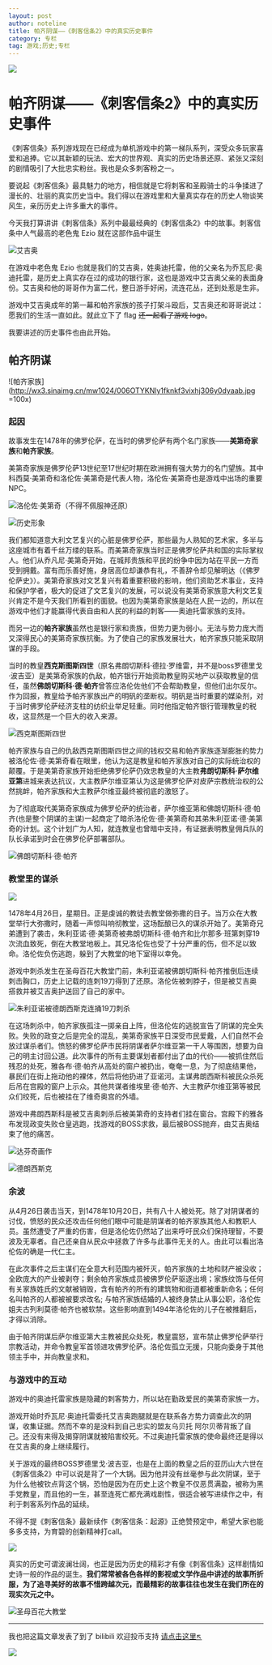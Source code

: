 ```yaml
---
layout: post
author: noteline
title: 帕齐阴谋——《刺客信条2》中的真实历史事件
category: 专栏
tag: 游戏;历史;专栏
---
```

![](http://wx4.sinaimg.cn/mw690/006OTYKNly1fknkf4pbfpj31kw0tqdy6.jpg)

# 帕齐阴谋——《刺客信条2》中的真实历史事件
《刺客信条》系列游戏现在已经成为单机游戏中的第一梯队系列，深受众多玩家喜爱和追捧。它以其新颖的玩法、宏大的世界观、真实的历史场景还原、紧张又深刻的剧情吸引了大批忠实粉丝。我也是众多刺客粉之一。

要说起《刺客信条》最具魅力的地方，相信就是它将刺客和圣殿骑士的斗争揉进了漫长的、壮丽的真实历史当中。我们得以在游戏里和大量真实存在的历史人物谈笑风生，亲历历史上许多重大的事件。

 今天我打算讲讲《刺客信条》系列中最最经典的《刺客信条2》中的故事。刺客信条中人气最高的老色鬼 Ezio 就在这部作品中诞生
 
 ![艾吉奥](http://wx3.sinaimg.cn/mw690/006OTYKNly1fknkf3v1vij30dw09ngm0.jpg)
 
 在游戏中老色鬼 Ezio 也就是我们的艾吉奥，姓奥迪托雷，他的父亲名为乔瓦尼·奥迪托雷，是历史上真实存在过的成功的银行家，这也是游戏中艾吉奥父亲的表面身份。艾吉奥和他的哥哥作为富二代，整日游手好闲，流连花丛，还到处惹是生非。

 游戏中艾吉奥成年的第一幕和帕齐家族的孩子打架斗殴后，艾吉奥还和哥哥说过：愿我们的生活一直如此。就此立下了 flag ~~还一起看了游戏 logo~~。

 我要讲述的历史事件也由此开始。
 
## 帕齐阴谋
 
 ![帕齐家族](http://wx3.sinaimg.cn/mw1024/006OTYKNly1fknkf3vixhj306y0dyaab.jpg =100x)
 
### 起因
 故事发生在1478年的佛罗伦萨，在当时的佛罗伦萨有两个名门家族——**美第奇家族**和**帕齐家族**。

美第奇家族是佛罗伦萨13世纪至17世纪时期在欧洲拥有强大势力的名门望族。其中科西莫·美第奇和洛伦佐·美第奇是代表人物，洛伦佐·美第奇也是游戏中出场的重要NPC。

![洛伦佐·美第奇（不得不佩服神还原）](http://wx4.sinaimg.cn/large/006OTYKNly1fknkf3whpwj305p08c3zj.jpg)      				    

![历史形象](http://wx4.sinaimg.cn/large/006OTYKNly1fknktovu99j3064080mxe.jpg)

我们都知道意大利文艺复兴的心脏是佛罗伦萨，那些最为人熟知的艺术家，多半与这座城市有着千丝万缕的联系。而美第奇家族当时正是佛罗伦萨共和国的实际掌权人。他们从乔凡尼·美第奇开始，在城邦贵族和平民的纷争中因为站在平民一方而受到拥戴。富有而乐善好施，身居高位却谦恭有礼，不善辞令却见解明达（《佛罗伦萨史》）。美第奇家族对文艺复兴有着重要积极的影响，他们资助艺术事业，支持和保护学者，极大的促进了文艺复兴的发展，可以说没有美第奇家族意大利文艺复兴肯定不是今天我们所看到的面貌。也因为美第奇家族是站在人民一边的，所以在游戏中他们才能赢得代表自由和人民的利益的刺客——奥迪托雷家族的支持。

而另一边的**帕齐家族**虽然也是银行家和贵族，但势力更为弱小。无法与势力庞大而又深得民心的美第奇家族抗衡。为了使自己的家族发展壮大，帕齐家族只能采取阴谋的手段。

 当时的教皇**西克斯图斯四世**（原名弗朗切斯科·德拉·罗维雷，并不是boss罗德里戈·波吉亚）是美第奇家族的仇敌，帕齐银行开始资助教皇购买地产以获取教皇的信任，虽然**佛朗切斯科·德·帕齐**曾答应洛伦佐他们不会帮助教皇，但他们出尔反尔。作为回报，教皇给予帕齐家族出产的明矾的垄断权。明矾是当时重要的媒染剂，对于当时佛罗伦萨经济支柱的纺织业举足轻重。同时他指定帕齐银行管理教皇的税收，这显然是一个巨大的收入来源。
 
 ![西克斯图斯四世](http://wx4.sinaimg.cn/mw1024/006OTYKNly1fknkf3zlybj3078096n17.jpg)
 
帕齐家族与自己的仇敌西克斯图斯四世之间的钱权交易和帕齐家族逐渐膨胀的势力被洛伦佐·德·美第奇看在眼里，他认为这是教皇和帕齐家族对自己的实际统治权的颠覆。于是美第奇家族开始拒绝佛罗伦萨仍效忠教皇的大主教**弗朗切斯科·萨尔维亚第**进城来表达抗议，大主教萨尔维亚第认为这是佛罗伦萨对皮萨宗教统治权的公然挑衅，帕齐家族和大主教萨尔维亚最终被彻底的激怒了。

为了彻底取代美第奇家族成为佛罗伦萨的统治者，萨尔维亚第和佛朗切斯科·德·帕齐(也是整个阴谋的主谋)一起商定了暗杀洛伦佐·德·美第奇和其弟朱利亚诺·德·美第奇的计划。这个计划广为人知，就连教皇也曾暗中支持，有证据表明教皇佣兵队的队长承诺到时会在佛罗伦萨部署部队。

![佛朗切斯科·德·帕齐](http://wx1.sinaimg.cn/mw1024/006OTYKNly1fknkf3v4opj307n0h7mxm.jpg)

### 教堂里的谋杀

![](http://wx4.sinaimg.cn/mw1024/006OTYKNly1fknkf6pnjpj30wx0jc7wh.jpg)

1478年4月26日，星期日。正是虔诚的教徒去教堂做弥撒的日子。当万众在大教堂举行大弥撒时，随着一声惊叫响彻教堂，这场酝酿已久的谋杀开始了。美第奇兄弟遭到了袭击，朱利亚诺·德·美第奇被弗朗切斯科·德·帕齐和比尔那多·班第刺穿19次流血致死，倒在大教堂地板上。其兄洛伦佐也受了十分严重的伤，但不足以致命。洛伦佐负伤逃跑，躲到了大教堂的地下室得以幸免。

 

游戏中刺杀发生在圣母百花大教堂门前，朱利亚诺被佛朗切斯科·帕齐推倒后连续刺击胸口，历史上记载的连刺19刀得到了还原。洛伦佐被刺脖子，但是被艾吉奥搭救并被艾吉奥护送回了自己的家中。

![朱利亚诺被德朗西斯克连捅19刀刺杀](http://wx1.sinaimg.cn/mw1024/006OTYKNly1fknkf6ds4lj30y90i47wh.jpg)

在这场刺杀中，帕齐家族孤注一掷亲自上阵，但洛伦佐的逃脱宣告了阴谋的完全失败。失败的政变之后是完全的混乱，美第奇家族平日深受市民爱戴，人们自然不会放过谋杀者们。愤怒的佛罗伦萨市民将阴谋者萨尔维亚第一干人等围困，想要为自己的明主讨回公道。此次事件的所有主要谋划者都付出了血的代价——被抓住然后残忍的处死，雅各布·德·帕齐从高处的窗户被扔出，奄奄一息，为了彻底结果他，暴民们在街上拖动他的裸体，然后将他扔进了亚诺河。主谋弗朗西斯科被民众杀死后吊在宫殿的窗户上示众。其他共谋者维埃里·德·帕齐、大主教萨尔维亚第等被民众们绞死，后也被挂在了维奇奥宫的外墙。

 

游戏中弗朗西斯科是被艾吉奥刺杀后被美第奇的支持者们挂在窗台。宫殿下的雅各布发现政变失败仓皇逃跑，找游戏的BOSS求救，最后被BOSS抛弃，由艾吉奥结束了他的痛苦。

![达芬奇画作](http://wx1.sinaimg.cn/mw1024/006OTYKNly1fknl27ewg4j30960ny0wh.jpg)

![德朗西斯克](http://wx3.sinaimg.cn/mw1024/006OTYKNly1fknl27maz6j30vz0i0dvi.jpg)

### 余波

从4月26日袭击当天，到1478年10月20日，共有八十人被处死。除了对阴谋者的讨伐，愤怒的民众还攻击任何他们眼中可能是阴谋者的帕齐家族其他人和教职人员。虽然遭受了严重的伤害，但是洛伦佐仍然站了出来呼吁民众们保持理智，不要波及无辜者。自己还亲自从民众中拯救了许多与此事件无关的人。由此可以看出洛伦佐的确是一代仁主。

在此次事件之后主谋们在全意大利范围内被歼灭，帕齐家族的土地和财产被没收；全欧庞大的产业被剥夺；剩余帕齐家族成员被佛罗伦萨驱逐出境；家族纹饰与任何有关家族姓氏的文献被销毁，含有帕齐的所有的建筑物和街道都被重新命名；任何名叫帕齐的人都被被要求改名; 与帕齐家族结婚的人被终身禁止从事公职，洛伦佐姐夫古列利莫德·帕齐也被软禁。这些影响直到1494年洛伦佐的儿子在被推翻后，才得以消除。

由于帕齐阴谋后萨尔维亚第大主教被民众处死，教皇震怒，宣布禁止佛罗伦萨举行宗教活动，并命令教皇军首领进攻佛罗伦萨。洛伦佐孤立无援，只能向委身于其他领主手中，并向教皇求和。

### 与游戏中的互动

游戏中的奥迪托雷家族是隐藏的刺客势力，所以站在勤政爱民的美第奇家族一方。

游戏开始时乔瓦尼·奥迪托雷委托艾吉奥跑腿就是在联系各方势力调查此次的阴谋，收集证据。然而不幸的是没料到自己忠实的盟友乌贝托 阿尔贝蒂背叛了自己。还没有来得及揭穿阴谋就被陷害绞死。不过奥迪托雷家族的使命最终还是得以在艾吉奥的身上继续履行。

关于游戏的最终BOSS罗德里戈·波吉亚，也是在上面的教皇之后的亚历山大六世在《刺客信条2》中可以说是背了一个大锅。因为他并没有丝毫参与此次阴谋，至于为什么他被钦点背这个锅，恐怕是因为在历史上这个教皇不仅恶贯满盈，被称为黑手党教皇，而且他的一生，甚至连死亡都充满戏剧性，很适合被写进续作之中，有利于刺客系列作品的延续。


不得不提《刺客信条》最新续作《刺客信条：起源》正绝赞预定中，希望大家也能多多支持，为育碧的创新精神打call。

![](http://wx3.sinaimg.cn/mw1024/006OTYKNly1fknl560fouj31hc0u0k2f.jpg)

真实的历史可谓波澜壮阔，也正是因为历史的精彩才有像《刺客信条》这样剧情如史诗一般的作品的诞生。**我们常常被各色各样的影视或文学作品中讲述的故事所折服，为了追寻美好的故事不惜跨越次元，而最精彩的故事往往也发生在我们所在的现实次元之中。**

![圣母百花大教堂](http://wx2.sinaimg.cn/mw1024/006OTYKNly1fknl55oc5nj30xc0m9acv.jpg)

  
  

***
我也把这篇文章发表了到了 bilibili 欢迎投币支持    [请点击这里↖](https://www.bilibili.com/read/cv39442)
	  
	  
  
![](http://wx2.sinaimg.cn/mw1024/006OTYKNly1fknl56qo7fj31kw0amaxt.jpg)



